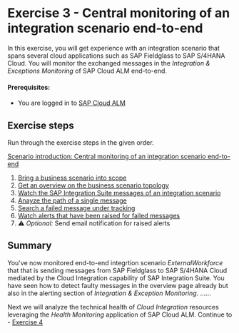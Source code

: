 # Exercise 3 - Central monitoring of an integration scenario end-to-end

In this exercise, you will get experience with an integration scenario that spans several cloud applications such as SAP Fieldglass to SAP S/4HANA Cloud. You will monitor the exchanged messages in the *Integration & Exceptions Monitoring* of SAP Cloud ALM end-to-end.

#### Prerequisites:
- You are logged in to [SAP Cloud ALM](https://teched22-cloudalm-003.eu10.alm.cloud.sap/launchpad#Shell-home)

## Exercise steps

Run through the exercise steps in the given order.

[Scenario introduction: Central monitoring of an integration scenario end-to-end](/exercises/ex3/ex30/)

1. [Bring a business scenario into scope](/exercises/ex3/ex31)
2. [Get an overview on the business scenario topology](/exercises/ex3/ex32)
3. [Watch the SAP Integration Suite messages of an integration scenario](/exercises/ex3/ex33/)
4. [Anayze the path of a single message](/exercises/ex3/ex34)
5. [Search a failed message under tracking](/exercises/ex3/ex35)
6. [Watch alerts that have been raised for failed messages](/exercises/ex3/ex36)
7. :warning: *Optional:* Send email notification for raised alerts

## Summary

You've now monitored end-to-end integrtion scenario *ExternalWorkforce* that that is sending messages from SAP Fieldglass to SAP S/4HANA Cloud mediated by the Cloud Integration capability of SAP Integration Suite. You have seen how to detect faulty messages in the overview page already but also in the alerting section of *Integration & Exception Monitoring*. ......

Next we will analyze the technical health of *Cloud Integration* resources leveraging the *Health Monitoring* application of SAP Cloud ALM. Continue to - [Exercise 4](/exercises/ex4/readme.md)
